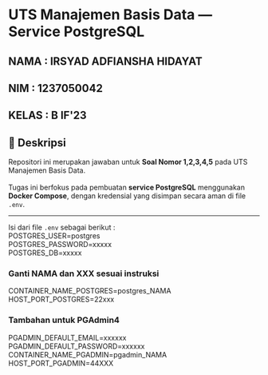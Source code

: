 # UTS Manajemen Basis Data — Service PostgreSQL
## NAMA : IRSYAD ADFIANSHA HIDAYAT
## NIM : 1237050042
## KELAS : B IF'23

## 📘 Deskripsi
Repositori ini merupakan jawaban untuk **Soal Nomor 1,2,3,4,5** pada UTS Manajemen Basis Data.  
<br>
Tugas ini berfokus pada pembuatan **service PostgreSQL** menggunakan **Docker Compose**, dengan kredensial yang disimpan secara aman di file `.env`.

---

Isi dari file `.env` sebagai berikut :
<br>
POSTGRES_USER=postgres
<br>
POSTGRES_PASSWORD=xxxxx
<br>
POSTGRES_DB=xxxxx
### Ganti NAMA dan XXX sesuai instruksi
CONTAINER_NAME_POSTGRES=postgres_NAMA
<br>
HOST_PORT_POSTGRES=22xxx


### Tambahan untuk PGAdmin4
PGADMIN_DEFAULT_EMAIL=xxxxxx
<br>
PGADMIN_DEFAULT_PASSWORD=xxxxxx
<br>
CONTAINER_NAME_PGADMIN=pgadmin_NAMA
<br>
HOST_PORT_PGADMIN=44XXX

